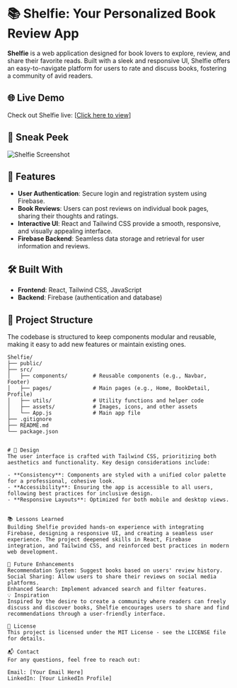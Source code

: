 # 📚 Shelfie: Your Personalized Book Review App

**Shelfie** is a web application designed for book lovers to explore, review, and share their favorite reads. Built with a sleek and responsive UI, Shelfie offers an easy-to-navigate platform for users to rate and discuss books, fostering a community of avid readers.

## 🌐 Live Demo
Check out Shelfie live: [[Click here to view](https://shelfie-app-73320.web.app/)]

## 📸 Sneak Peek

![Shelfie Screenshot](link-to-screenshot)

## 🚀 Features

- **User Authentication**: Secure login and registration system using Firebase.
- **Book Reviews**: Users can post reviews on individual book pages, sharing their thoughts and ratings.
- **Interactive UI**: React and Tailwind CSS provide a smooth, responsive, and visually appealing interface.
- **Firebase Backend**: Seamless data storage and retrieval for user information and reviews.

## 🛠️ Built With

- **Frontend**: React, Tailwind CSS, JavaScript
- **Backend**: Firebase (authentication and database)

## 📂 Project Structure

The codebase is structured to keep components modular and reusable, making it easy to add new features or maintain existing ones.

```plaintext
Shelfie/
├── public/
├── src/
│   ├── components/        # Reusable components (e.g., Navbar, Footer)
│   ├── pages/             # Main pages (e.g., Home, BookDetail, Profile)
│   ├── utils/             # Utility functions and helper code
│   ├── assets/            # Images, icons, and other assets
│   └── App.js             # Main app file
├── .gitignore
├── README.md
└── package.json


# 🎨 Design
The user interface is crafted with Tailwind CSS, prioritizing both aesthetics and functionality. Key design considerations include:

- **Consistency**: Components are styled with a unified color palette for a professional, cohesive look.
- **Accessibility**: Ensuring the app is accessible to all users, following best practices for inclusive design.
- **Responsive Layouts**: Optimized for both mobile and desktop views.


📚 Lessons Learned
Building Shelfie provided hands-on experience with integrating Firebase, designing a responsive UI, and creating a seamless user experience. The project deepened skills in React, Firebase integration, and Tailwind CSS, and reinforced best practices in modern web development.

📝 Future Enhancements
Recommendation System: Suggest books based on users' review history.
Social Sharing: Allow users to share their reviews on social media platforms.
Enhanced Search: Implement advanced search and filter features.
💡 Inspiration
Inspired by the desire to create a community where readers can freely discuss and discover books, Shelfie encourages users to share and find recommendations through a user-friendly interface.

📄 License
This project is licensed under the MIT License - see the LICENSE file for details.

📬 Contact
For any questions, feel free to reach out:

Email: [Your Email Here]
LinkedIn: [Your LinkedIn Profile]
